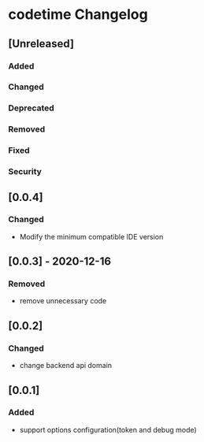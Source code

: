 <!-- Keep a Changelog guide -> https://keepachangelog.com -->

# codetime Changelog

## [Unreleased]
### Added

### Changed

### Deprecated

### Removed

### Fixed

### Security
## [0.0.4]
### Changed
- Modify the minimum compatible IDE version

## [0.0.3] - 2020-12-16
### Removed
- remove unnecessary code

## [0.0.2]
### Changed
- change backend api domain

## [0.0.1]
### Added
- support options configuration(token and debug mode)